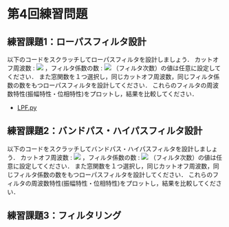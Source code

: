 # 第4回練習問題

## 練習課題1：ローパスフィルタ設計

以下のコードをスクラッチしてローパスフィルタを設計しましょう．
カットオフ周波数 : 
<img src="https://render.githubusercontent.com/render/math?math=%5Cdisplaystyle+%5Comega_c%0A" >
，フィルタ係数の数 : 
<img src="https://render.githubusercontent.com/render/math?math=%5Cdisplaystyle+2N%2B1%0A" >
（フィルタ次数）の値は任意に設定してください．
また窓関数を１つ選択し，同じカットオフ周波数，同じフィルタ係数の数をもつローパスフィルタを設計してください．
これらのフィルタの周波数特性(振幅特性・位相特性)をプロットし，結果を比較してください．

- [LPF.py](https://github.com/Shimamura-Lab-SU/Sharing-Knowledge-Database/tree/master/python_exercise/04_digital_filter/LPF.py)

## 練習課題2：バンドパス・ハイパスフィルタ設計

以下のコードをスクラッチしてバンドパス・ハイパスフィルタを設計しましょう．
カットオフ周波数 : 
<img src="https://render.githubusercontent.com/render/math?math=%5Cdisplaystyle+%5Comega_c%0A" >
，フィルタ係数の数 : 
<img src="https://render.githubusercontent.com/render/math?math=%5Cdisplaystyle+2N%2B1%0A" >
（フィルタ次数）の値は任意に設定してください．
また窓関数を１つ選択し，同じカットオフ周波数，同じフィルタ係数の数をもつローパスフィルタを設計してください．
これらのフィルタの周波数特性(振幅特性・位相特性)をプロットし，結果を比較してください．

## 練習課題3：フィルタリング

